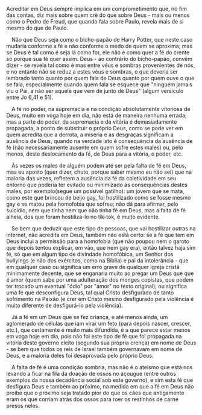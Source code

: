 Acreditar em Deus sempre implica em um comprometimento que, no fim das contas, diz mais sobre quem crê do que sobre Deus - mais ou menos como o Pedro de Freud, que quando fala sobre Paulo, revela mais de si mesmo do que de Paulo.

 Não que Deus seja como o bicho-papão de Harry Potter, que neste caso mudaria conforme a fé e não conforme o medo de quem se aproxima; mas se Deus é tal como é seja lá como for, ele não é como quer a fé do crente só porque sua fé quer assim. Deus - ao contrário do bicho-papão, convém dizer - se revela tal como é mas entre véus e sombras provenientes de nós, e no entanto não se reduz a estes véus e sombras, o que deveria ser lembrado tanto quanto por quem fala de Deus quanto por quem ouve o que se fala, especialmente quando quem fala se esquece que "ninguém jamais viu o Pai, a não ser aquele que vem de junto de Deus" (algum versículo entre Jo 6,41 e 51).

 A fé no poder, na supremacia e na condição absolutamente vitoriosa de Deus, muito em voga hoje em dia, não está de maneira nenhuma errada; mas a parte do poder, da supremacia e da vitória é demasiadamente propagada, a ponto de substituir o próprio Deus, como se pode ver em quem acredita que a derrota, a miséria e as desgraças significam a ausência de Deus, quando na verdade isto é consequência da ausência de fé (não necessariamente ausente em quem sofre estes males) ou, pelo menos, deste deslocamento da fé, de Deus para a vitória, o poder, etc.

 Às vezes os males de alguém podem até ser pela falta de fé em Deus, mas eu aposto (quer dizer, chuto, porque saber mesmo eu não sei) que na maioria das vezes, refletem a ausência da fé da coletividade em seu entorno que poderia ter evitado ou minimizado as consequências destes males, por exemplo(segue um possível gatilho): um jovem que se mata, como este que brincou de beijo gay, foi hostilizado como se fosse mesmo gay e se matou pela homofobia que sofreu; não dá para afirmar, pelo suicídio, nem que tinha nem que não tinha fé em Deus, mas a falta de fé alheia, dos que foram hostilizá-lo no tik-tok, é muito evidente.

 Se bem que deduzir que este tipo de pessoas, que vai hostilizar outras na internet, não acredita em Deus, também não está certo: se a fé que tem em Deus inclui a permissão para a homofobia (que não poupou nem o garoto que depois tentou explicar, em vão, que nem gay era), então talvez haja sim fé, só que em algum tipo de divindade homofóbica, um Senhor dos bullyings (e não dos exércitos, como na Bíblia) e pai da intolerância - que em qualquer caso ou significa um erro grave de qualquer igreja cristã minimamente decente, que se enganaria muito ao pregar um Deus que que é amor (quem sabe por uma adulteração dos monges copistas, que podem ter trocado um eventual "ódio" por "amor" no texto original); ou significa uma fé que desconfigura Deus, tal qual Cristo desfigurado de tanto sofrimento na Paixão (e crer em Cristo mesmo desfigurado pela violência é muito diferente de desfigurá-lo pela violência).

 Já a fé em um Deus que se fez criança, e até menos ainda, um aglomerado de células que iam virar um feto (para depois nascer, crescer, etc.), que certamente é muito mais difundida, é a que parece estar menos em voga hoje em dia, pois não foi este tipo de fé que foi propagada na vitória deste governo eleito (segundo sua própria crença) em nome de Deus - se bem que todos os reis de Israel também governavam em nome de Deus, e a maioria deles foi desaprovada pelo próprio Deus.

 A falta de fé é uma condição sombria, mas não é o ateísmo que está nos levando a ficar na fila da doação de ossos no açougue (entre outros exemplos da nossa decadência social sob este governo), e sim esta fé que desfigura Deus e também ao próximo, na medida em que a fé em Deus não proíbe que o próximo seja tratado pior do que os cães que antigamente eram os que corriam atrás dos ossos para roer os restinhos de carne presos neles.
